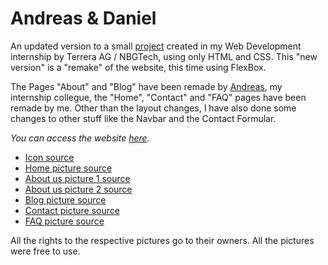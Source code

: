 # Andreas & Daniel
An updated version to a small [project](https://github.com/Ciocolici/Andreas-And-Daniel) created in my Web Development internship by Terrera AG / NBGTech, using only HTML and CSS. This "new version" is a "remake" of the website, this time using FlexBox. 

The Pages "About" and "Blog" have been remade by [Andreas](https://github.com/ALV1923), my internship collegue, the "Home", "Contact" and "FAQ" pages have been remade by me. Other than the layout changes, I have also done some changes to other stuff like the Navbar and the Contact Formular.

*You can access the website [here](https://ciocolici.github.io/Andreas-And-Daniel-FlexBox/).*


- [Icon source](https://pngtree.com/freepng/programmers-code-the-website-from-the-command-line-flat-vector-illustration_4157702.html)
- [Home picture source](https://pngtree.com/freepng/programmers-code-the-website-from-the-command-line-flat-vector-illustration_4157702.html)
- [About us picture 1 source](https://pngtree.com/freepng/programmer-coding-on-laptop_14121050.html)
- [About us picture 2 source](https://pngtree.com/freepng/young-programmer-writing-program-code_14120242.html)
- [Blog picture source](https://favpng.com/png_view/programmer-data-programmer-computer-program-png/FdYZztKd)
- [Contact picture source](https://favpng.com/png_view/computer-programmer-cliparts-programmer-computer-programming-source-code-clip-art-png/mtTr0LRk)
- [FAQ picture source](https://www.klipartz.com/en/sticker-png-gtiop)
  

All the rights to the respective pictures go to their owners. All the pictures were free to use.
